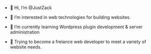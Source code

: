 - 👋 Hi, I’m @JustZack
- 👀 I’m interested in web technologies for building websites.
- 🌱 I’m currently learning Wordpress plugin development & server administration

- 💼 Trying to become a frelance web developer to meet a variety of website needs.

<!---
JustZack/JustZack is a ✨ special ✨ repository because its `README.md` (this file) appears on your GitHub profile.
You can click the Preview link to take a look at your changes.
--->
